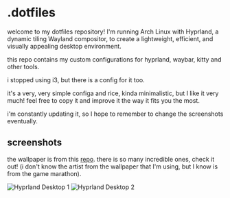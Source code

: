 # .dotfiles

welcome to my dotfiles repository! I'm running Arch Linux with Hyprland, a dynamic tiling Wayland compositor, to create a lightweight, efficient, and visually appealing desktop environment.  

this repo contains my custom configurations for hyprland, waybar, kitty and other tools.  

i stopped using i3, but there is a config for it too.  

it's a very, very simple configa and rice, kinda minimalistic, but I like it very much! feel free to copy it and improve it the way it fits you the most.  

i'm constantly updating it, so I hope to remember to change the screenshots eventually.  

## screenshots
the wallpaper is from this [repo](https://github.com/pollux78/linuxnext-wallpapers). there is so many incredible ones, check it out! (i don't know the artist from the wallpaper that I'm using, but I know is from the game marathon).  

![Hyprland Desktop 1](https://imgur.com/f9Rettc.png "My Arch Linux desktop with Hyprland, showcasing a clean and minimal layout")
![Hyprland Desktop 2](https://imgur.com/LFzfkJi.png "Another view of my Hyprland desktop, highlighting the workflow and aesthetics")
